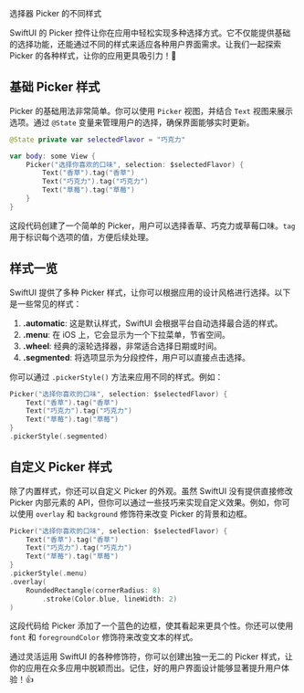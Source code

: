 ﻿选择器 Picker 的不同样式

SwiftUI 的 Picker 控件让你在应用中轻松实现多种选择方式。它不仅能提供基础的选择功能，还能通过不同的样式来适应各种用户界面需求。让我们一起探索 Picker 的各种样式，让你的应用更具吸引力！🎉

## 基础 Picker 样式

Picker 的基础用法非常简单。你可以使用 `Picker` 视图，并结合 `Text` 视图来展示选项。通过 `@State` 变量来管理用户的选择，确保界面能够实时更新。

```swift
@State private var selectedFlavor = "巧克力"

var body: some View {
    Picker("选择你喜欢的口味", selection: $selectedFlavor) {
        Text("香草").tag("香草")
        Text("巧克力").tag("巧克力")
        Text("草莓").tag("草莓")
    }
}
```

这段代码创建了一个简单的 Picker，用户可以选择香草、巧克力或草莓口味。`tag` 用于标识每个选项的值，方便后续处理。

## 样式一览

SwiftUI 提供了多种 Picker 样式，让你可以根据应用的设计风格进行选择。以下是一些常见的样式：

1.  **.automatic**: 这是默认样式，SwiftUI 会根据平台自动选择最合适的样式。
2.  **.menu**: 在 iOS 上，它会显示为一个下拉菜单，节省空间。
3.  **.wheel**: 经典的滚轮选择器，非常适合选择日期或时间。
4.  **.segmented**: 将选项显示为分段控件，用户可以直接点击选择。

你可以通过 `.pickerStyle()` 方法来应用不同的样式。例如：

```swift
Picker("选择你喜欢的口味", selection: $selectedFlavor) {
    Text("香草").tag("香草")
    Text("巧克力").tag("巧克力")
    Text("草莓").tag("草莓")
}
.pickerStyle(.segmented)
```

## 自定义 Picker 样式

除了内置样式，你还可以自定义 Picker 的外观。虽然 SwiftUI 没有提供直接修改 Picker 内部元素的 API，但你可以通过一些技巧来实现自定义效果。例如，你可以使用 `overlay` 和 `background` 修饰符来改变 Picker 的背景和边框。

```swift
Picker("选择你喜欢的口味", selection: $selectedFlavor) {
    Text("香草").tag("香草")
    Text("巧克力").tag("巧克力")
    Text("草莓").tag("草莓")
}
.pickerStyle(.menu)
.overlay(
    RoundedRectangle(cornerRadius: 8)
        .stroke(Color.blue, lineWidth: 2)
)
```

这段代码给 Picker 添加了一个蓝色的边框，使其看起来更具个性。你还可以使用 `font` 和 `foregroundColor` 修饰符来改变文本的样式。

通过灵活运用 SwiftUI 的各种修饰符，你可以创建出独一无二的 Picker 样式，让你的应用在众多应用中脱颖而出。记住，好的用户界面设计能够显著提升用户体验！👍


